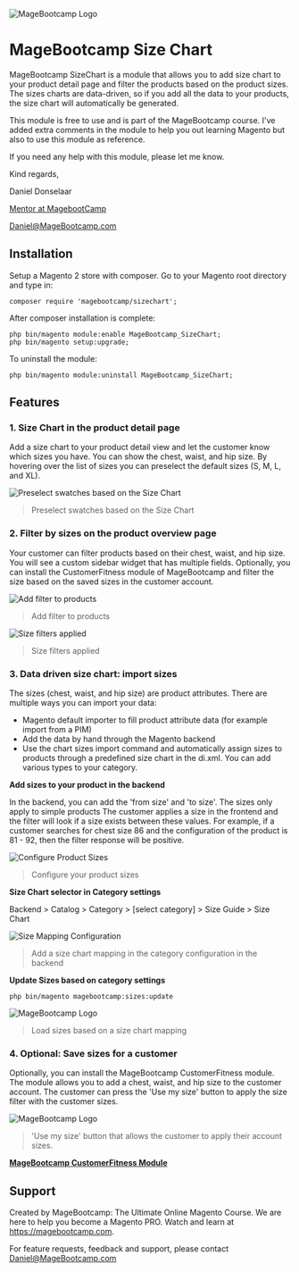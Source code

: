 ![MageBootcamp Logo](https://magebootcamp.com/wp-content/uploads/2020/07/mbc_logo_export01.png)

# MageBootcamp Size Chart
MageBootcamp SizeChart is a module that allows you to add
size chart to your product detail page and filter the products based on the product sizes.
The sizes charts are data-driven, so if you add all the data to your products, the size chart will automatically be generated.

This module is free to use and is part of the MageBootcamp course. I've added extra comments in the module to
help you out learning Magento but also to use this module as reference.

If you need any help with this module, please let me know.

Kind regards,

Daniel Donselaar

[Mentor at MagebootCamp](https://magebootcamp.com)

[Daniel@MageBootcamp.com](mailto:daniel@magebootcamp.com)

## Installation
Setup a Magento 2 store with composer. Go to your Magento root directory and type in:
```
composer require 'magebootcamp/sizechart';
```
After composer installation is complete:
```
php bin/magento module:enable MageBootcamp_SizeChart;
php bin/magento setup:upgrade;
```

To uninstall the module:
```
php bin/magento module:uninstall MageBootcamp_SizeChart;
```

## Features
### 1. Size Chart in the product detail page
Add a size chart to your product detail view and let the customer know which sizes you have.
You can show the chest, waist, and hip size. By hovering over the list of sizes you can preselect the default sizes (S, M, L, and XL).

![Preselect swatches based on the Size Chart](https://magebootcamp.com/wp-content/uploads/2020/07/product-detail-page-size-chart.png)

> Preselect swatches based on the Size Chart

### 2. Filter by sizes on the product overview page
Your customer can filter products based on their chest, waist, and hip size. You will see a custom sidebar widget that has multiple fields.
Optionally, you can install the CustomerFitness module of MageBootcamp and filter the size based on the saved sizes in the customer account.

![Add filter to products](https://magebootcamp.com/wp-content/uploads/2020/07/product-overview-page-size-chart-filter.png)

> Add filter to products

![Size filters applied](https://magebootcamp.com/wp-content/uploads/2020/07/product-overview-page-size-chart-filter-enabled.png)

> Size filters applied

### 3. Data driven size chart: import sizes
The sizes (chest, waist, and hip size) are product attributes. There are multiple ways you can import your data:
- Magento default importer to fill product attribute data (for example import from a PIM)
- Add the data by hand through the Magento backend
- Use the chart sizes import command and automatically assign sizes to products through a predefined size chart in the di.xml.
You can add various types to your category.

**Add sizes to your product in the backend**

In the backend, you can add the 'from size' and 'to size'. The sizes only apply to simple products
The customer applies a size in the frontend and the filter will look if a size exists between these values.
For example, if a customer searches for chest size 86 and the configuration of the product is 81 - 92, then the filter response will be positive.

![Configure Product Sizes](https://magebootcamp.com/wp-content/uploads/2020/07/configure-product-sizes.png)

> Configure your product sizes

**Size Chart selector in Category settings**

Backend > Catalog > Category > [select category] > Size Guide > Size Chart

![Size Mapping Configuration](https://magebootcamp.com/wp-content/uploads/2020/07/backend-category-edit-add-size-chart.png)

> Add a size chart mapping in the category configuration in the backend

**Update Sizes based on category settings**

```php bin/magento magebootcamp:sizes:update```

![MageBootcamp Logo](https://magebootcamp.com/wp-content/uploads/2020/07/magebootcamp-import-sizes-1.png)

> Load sizes based on a size chart mapping

### 4. Optional: Save sizes for a customer

Optionally, you can install the MageBootcamp CustomerFitness module. The module allows you to add a chest, waist, and hip size
to the customer account. The customer can press the 'Use my size' button to apply the size filter with the customer sizes.

![MageBootcamp Logo](https://magebootcamp.com/wp-content/uploads/2020/07/customer-overview-page-customer-fitness-size-chart.png)

> 'Use my size' button that allows the customer to apply their account sizes.

**[MageBootcamp CustomerFitness Module](https://github.com/magebootcamp/CustomerFitness)**

## Support
Created by MageBootcamp: The Ultimate Online Magento Course.
We are here to help you become a Magento PRO.
Watch and learn at https://magebootcamp.com.

For feature requests, feedback and support, please contact [Daniel@MageBootcamp.com](mailto:daniel@magebootcamp.com)

